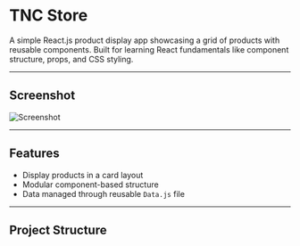 # TNC Store

A simple React.js product display app showcasing a grid of products with reusable components. Built for learning React fundamentals like component structure, props, and CSS styling.

---

## Screenshot

![Screenshot](screenshot.png)

---

## Features

- Display products in a card layout
- Modular component-based structure
- Data managed through reusable `Data.js` file

---

## Project Structure

